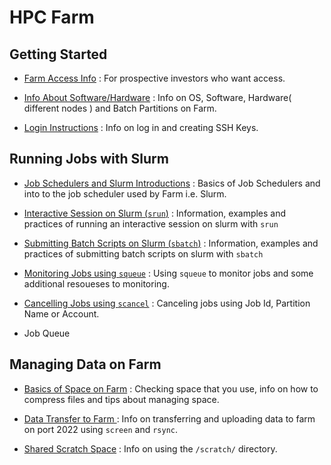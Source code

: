# HPC Farm

## Getting Started

- [Farm Access Info](./getting_started/farm_access_info.md) : For prospective investors who want access.

- [Info About Software/Hardware](./getting_started/farmInfo_software_hardware.md) : Info on OS, Software, Hardware( different nodes ) and Batch Partitions on Farm.

- [Login Instructions](./getting_started/login_farm.md) : Info on log in and creating SSH Keys.

[todo]: <> (maybe make a intro in cluster and nodes, node vs cpu goes there)

## Running Jobs with Slurm

- [Job Schedulers and Slurm Introductions](./jobs_with_slurm/slurm_intro.md) : Basics of  Job Schedulers and into to the job scheduler used by Farm i.e. Slurm.

- [Interactive Session on Slurm (`srun`)](./jobs_with_slurm/interactive_session.md) : Information, examples and practices of running an interactive session on slurm with `srun`

- [Submitting Batch Scripts on Slurm (`sbatch`)](./jobs_with_slurm/submitting_scripts.md) : Information, examples and practices of submitting batch scripts on slurm with `sbatch`

[todo]: <> (add allocating resources and array jobs)

- [Monitoring Jobs using `squeue`](./jobs_with_slurm/monitor_jobs.md) : Using `squeue` to monitor jobs and some additional resoueses to monitoring.

[todo]: <> (add link to ganglia)

- [Cancelling Jobs using `scancel`](./jobs_with_slurm/cancel_jobs.md) : Canceling jobs using Job Id, Partition Name or Account.

- Job Queue


## Managing Data on Farm

- [Basics of Space on Farm](./managing_data/space_basics.md) : Checking space that you use, info on how to compress files and tips about managing space.

- [Data Transfer to Farm
](./managing_data/dataTransfer_basics.md) : Info on transferring and uploading data to farm on port 2022 using `screen` and `rsync`.


- [Shared Scratch Space](./managing_data/scratch_space.md) : Info on using the `/scratch/` directory.






